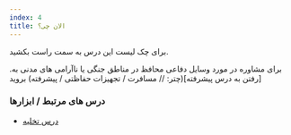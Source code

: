 ```yaml
---
index: 4
title: الان چی؟
---
```

برای چک لیست این درس به سمت راست بکشید.

 برای مشاوره در مورد وسایل دفاعی محافظ در مناطق جنگی یا ناآرامی های مدنی به. [رفتن به درس پیشرفته](چتر: // مسافرت / تجهیزات حفاظتی / پیشرفته) بروید

### درس های مرتبط / ابزارها

*   [درس تخلیه](umbrella://incident-response/evacuation/beginner)